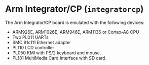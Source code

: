 # Arm Integrator/CP (`integratorcp`)

The Arm Integrator/CP board is emulated with the following devices:

-   ARM926E, ARM1026E, ARM946E, ARM1136 or Cortex-A8 CPU
-   Two PL011 UARTs
-   SMC 91c111 Ethernet adapter
-   PL110 LCD controller
-   PL050 KMI with PS/2 keyboard and mouse.
-   PL181 MultiMedia Card Interface with SD card.
